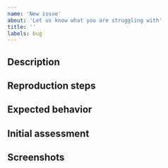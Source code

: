 ```yaml
---
name: 'New issue'
about: 'Let us know what you are struggling with'
title: ''
labels: bug
---
```


## Description

<!-- Describe what's going wrong. Be as detailed as possible. -->

## Reproduction steps

<!-- List the steps to follow in order to reproduce the issue. -->
<!-- BOUNS: Include a reproduction repository to help resolve the issue faster. -->

## Expected behavior

<!-- Describe what do you expect to happen -->

## Initial assessment

<!-- In your opinion, what causes the issue? -->

## Screenshots

<!-- If applicable, attach screenshots to help explain the issue -->
